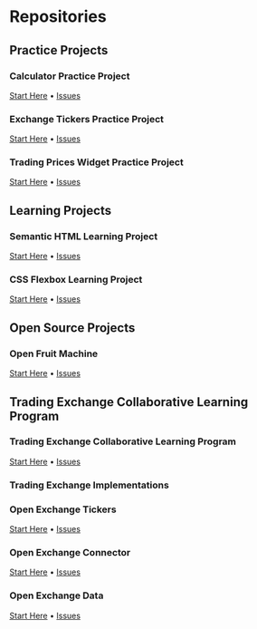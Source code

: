 # Repositories

## Practice Projects

### Calculator Practice Project    
[Start Here](https://github.com/pecknigel/calculator-practice-project)
• [Issues](https://github.com/pecknigel/calculator-practice-project/issues)

### Exchange Tickers Practice Project    
[Start Here](https://github.com/pecknigel/exchange-tickers-practice-project)
• [Issues](https://github.com/pecknigel/exchange-tickers-practice-project/issues)

### Trading Prices Widget Practice Project    
[Start Here](https://github.com/pecknigel/trading-prices-widget-practice-project)
• [Issues](https://github.com/pecknigel/trading-prices-widget-practice-project/issues)

## Learning Projects

### Semantic HTML Learning Project    
[Start Here](https://github.com/pecknigel/semantic-html-learning-project)
• [Issues](https://github.com/pecknigel/semantic-html-learning-project/issues)

### CSS Flexbox Learning Project    
[Start Here](https://github.com/pecknigel/css-flexbox-learning-project)
• [Issues](https://github.com/pecknigel/css-flexbox-learning-project/issues)

## Open Source Projects

### Open Fruit Machine    
[Start Here](https://github.com/pecknigel/open-fruit-machine)
• [Issues](https://github.com/pecknigel/open-fruit-machine/issues)

## Trading Exchange Collaborative Learning Program

### Trading Exchange Collaborative Learning Program    
[Start Here](https://github.com/pecknigel/trading-exchange-collaborative-learning)
• [Issues](https://github.com/pecknigel/trading-exchange-collaborative-learning/issues)

### Trading Exchange Implementations

### Open Exchange Tickers    
[Start Here](https://github.com/pecknigel/open-exchange-tickers)
• [Issues](https://github.com/pecknigel/open-exchange-tickers/issues)

### Open Exchange Connector    
[Start Here](https://github.com/pecknigel/open-exchange-connector)
• [Issues](https://github.com/pecknigel/open-exchange-connector/issues)

### Open Exchange Data    
[Start Here](https://github.com/pecknigel/open-exchange-data)
• [Issues](https://github.com/pecknigel/open-exchange-data/issues)
